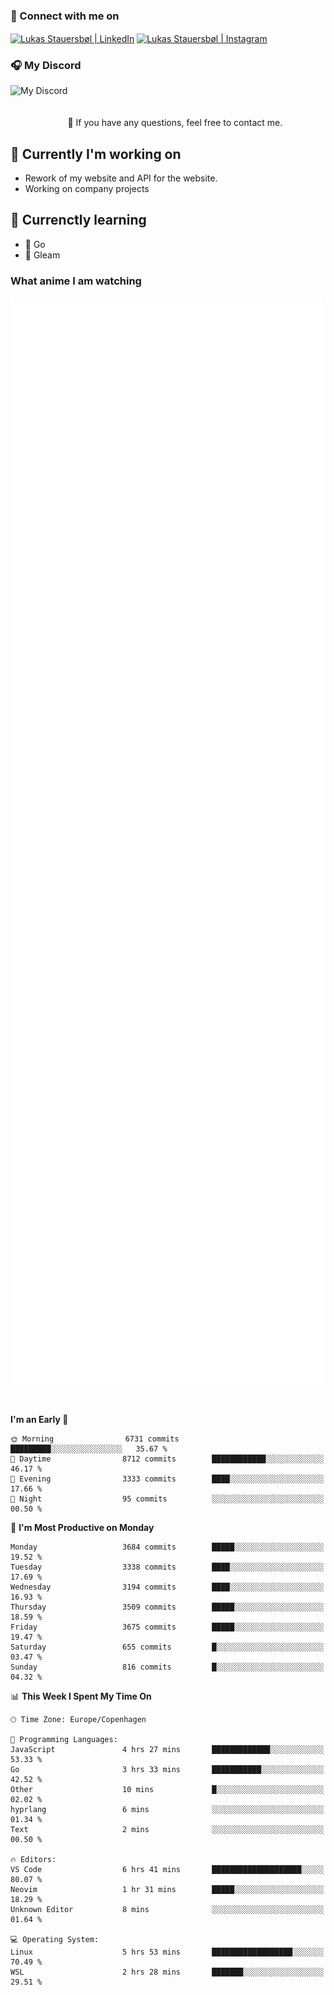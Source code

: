 ### 🔗 Connect with me on
<a href="https://www.instagram.com/lukas_stauersbol" target="_blank"><img align="center" src="https://raw.githubusercontent.com/stauersbol/stauersbol/main/images/instagram.svg" alt="Lukas Stauersbøl | LinkedIn" width="30px"/></a>
<a href="https://www.linkedin.com/in/lukas-stauersbol/" target="_blank"><img align="center" src="https://raw.githubusercontent.com/stauersbol/stauersbol/main/images/linkedin.svg" alt="Lukas Stauersbøl | Instagram" width="30px"/></a>

<p align="center">
 <h3>🎧 My Discord</h3>
 <img align="left" height="55px" src="https://discord.c99.nl/widget/theme-2/147806323323568128.png" alt="My Discord" />
</p>

<br/>
<br/>
<br/>
💬 If you have any questions, feel free to contact me.

## 🔭 Currently I'm working on
- Rework of my website and API for the website.
- Working on company projects
 
## 🌱 Currenctly learning
- 💙 Go
- 💜 Gleam

### What anime I am watching
<a href="https://anilist.co/user/slashiy/" align="center"><img align="center" width="500px" src="metrics.plugin.personal.anilist.svg" /></a>

<br/>

<!--START_SECTION:waka-->
**I'm an Early 🐤** 

```text
🌞 Morning                6731 commits        █████████░░░░░░░░░░░░░░░░   35.67 % 
🌆 Daytime                8712 commits        ████████████░░░░░░░░░░░░░   46.17 % 
🌃 Evening                3333 commits        ████░░░░░░░░░░░░░░░░░░░░░   17.66 % 
🌙 Night                  95 commits          ░░░░░░░░░░░░░░░░░░░░░░░░░   00.50 % 
```
📅 **I'm Most Productive on Monday** 

```text
Monday                   3684 commits        █████░░░░░░░░░░░░░░░░░░░░   19.52 % 
Tuesday                  3338 commits        ████░░░░░░░░░░░░░░░░░░░░░   17.69 % 
Wednesday                3194 commits        ████░░░░░░░░░░░░░░░░░░░░░   16.93 % 
Thursday                 3509 commits        █████░░░░░░░░░░░░░░░░░░░░   18.59 % 
Friday                   3675 commits        █████░░░░░░░░░░░░░░░░░░░░   19.47 % 
Saturday                 655 commits         █░░░░░░░░░░░░░░░░░░░░░░░░   03.47 % 
Sunday                   816 commits         █░░░░░░░░░░░░░░░░░░░░░░░░   04.32 % 
```


📊 **This Week I Spent My Time On** 

```text
🕑︎ Time Zone: Europe/Copenhagen

💬 Programming Languages: 
JavaScript               4 hrs 27 mins       █████████████░░░░░░░░░░░░   53.33 % 
Go                       3 hrs 33 mins       ███████████░░░░░░░░░░░░░░   42.52 % 
Other                    10 mins             █░░░░░░░░░░░░░░░░░░░░░░░░   02.02 % 
hyprlang                 6 mins              ░░░░░░░░░░░░░░░░░░░░░░░░░   01.34 % 
Text                     2 mins              ░░░░░░░░░░░░░░░░░░░░░░░░░   00.50 % 

🔥 Editors: 
VS Code                  6 hrs 41 mins       ████████████████████░░░░░   80.07 % 
Neovim                   1 hr 31 mins        █████░░░░░░░░░░░░░░░░░░░░   18.29 % 
Unknown Editor           8 mins              ░░░░░░░░░░░░░░░░░░░░░░░░░   01.64 % 

💻 Operating System: 
Linux                    5 hrs 53 mins       ██████████████████░░░░░░░   70.49 % 
WSL                      2 hrs 28 mins       ███████░░░░░░░░░░░░░░░░░░   29.51 % 
```


<!--END_SECTION:waka-->
